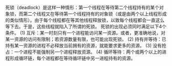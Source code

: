死锁（deadlock）是这样一种情形：第一个线程在等待第二个线程持有的某个对象锁，而第二个线程又在等待第一个线程持有的对象锁（或是由两个以上线程形成的类似情形）。由于每个线程都在等其他线程释放锁，以致每个线程都会一直这么等下去。于是，这些线程就陷入了所谓的死锁。
死锁的出现必须同时满足以下4个条件。
(1) 互斥：某一时刻只有一个进程能访问某一资源。或者，更准确地说，对某一资源的访问有限制；若资源数量有限，也可能出现死锁。
(2) 持有并等待：已持有某一资源的进程不必释放当前拥有的资源，就能要求更多的资源。
(3) 没有抢占：一个进程不能强制另一个进程释放资源。
(4) 循环等待：两个或两个以上的进程形成循环链，每个进程都在等待循环链中另一进程持有的资源。
